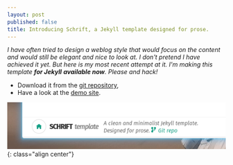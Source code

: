 ```yaml
---
layout: post
published: false
title: Introducing Schrift, a Jekyll template designed for prose.
---
```

*I have often tried to design a weblog style that would focus on the content and would still be elegant and nice to look at. I don't pretend I have achieved it yet. But here is my most recent attempt at it. I'm making this template **for Jekyll** **available now**. Please and hack!*

* Download it from the [git repository](https://github.com/Schoewilliam/Schrift),
* Have a look at the [demo site](http://schoewilliam.github.io/Schrift/).

![Schrift screenshot](./images/schrift/schriftscr1.png){: class="align center"}